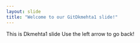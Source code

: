 ```yaml
---
layout: slide
title: "Welcome to our GitDkmehta1 slide!"
---
```

This is Dkmehta1 slide
Use the left arrow to go back!

